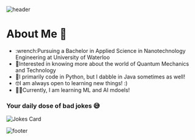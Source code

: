 
![header](https://capsule-render.vercel.app/api?type=venom&height=300&color=gradient&text=Anaisha%20Jain&fontColor=ADD8E6&textBg=false&animation=scaleIn)

<h1>About Me 🤔</h1>
<ul>
    <li>:wrench:Pursuing a Bachelor in Applied Science in Nanotechnology Engineering at University of Waterloo</li>
    <li>🔬Interested in knowing more about the world of Quantum Mechanics and Technology</li>
    <li>🐍I primarily code in Python, but I dabble in Java sometimes as well!</li>
    <li>🤓I am always open to learning new things! :) </li>
    <li>👩‍💻Currently, I am learning ML and AI mdoels!</li>
  </ul>

<h3>Your daily dose of bad jokes 😅</h3>

![Jokes Card](https://readme-jokes.vercel.app/api?bgColor=%23073b4c&textColor=%2306d6a0&aColor=%2306d6a0&borderColor=%2306d6a0)

![footer](https://capsule-render.vercel.app/api?type=wave&height=300&color=gradient&fontColor=ADD8E6&textBg=false&animation=scaleIn&section=footer&reversal=true)

